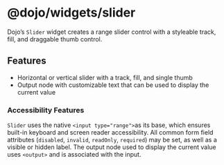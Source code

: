 <span class="citation" data-cites="dojo/widgets/slider">@dojo/widgets/slider</span>
===================================================================================

Dojo’s `Slider` widget creates a range slider control with a styleable track, fill, and draggable thumb control.

Features
--------

-   Horizontal or vertical slider with a track, fill, and single thumb
-   Output node with customizable text that can be used to display the current value

### Accessibility Features

`Slider` uses the native `<input type="range">`as its base, which ensures built-in keyboard and screen reader accessibility. All common form field attributes (`disabled`, `invalid`, `readOnly`, `required`) may be set, as well as a visible or hidden label. The output node used to display the current value uses `<output>` and is associated with the input.
